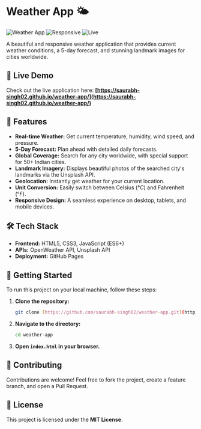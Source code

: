 # Weather App 🌤️

![Weather App](https://img.shields.io/badge/Weather-App-blue) ![Responsive](https://img.shields.io/badge/Responsive-Yes-green) ![Live](https://img.shields.io/badge/Live-Demo-brightgreen)

A beautiful and responsive weather application that provides current weather conditions, a 5-day forecast, and stunning landmark images for cities worldwide.

## 🚀 Live Demo

Check out the live application here: **[https://saurabh-singh02.github.io/weather-app/](https://saurabh-singh02.github.io/weather-app/)**

## 🌟 Features

* **Real-time Weather:** Get current temperature, humidity, wind speed, and pressure.
* **5-Day Forecast:** Plan ahead with detailed daily forecasts.
* **Global Coverage:** Search for any city worldwide, with special support for 50+ Indian cities.
* **Landmark Imagery:** Displays beautiful photos of the searched city's landmarks via the Unsplash API.
* **Geolocation:** Instantly get weather for your current location.
* **Unit Conversion:** Easily switch between Celsius ($°C$) and Fahrenheit ($°F$).
* **Responsive Design:** A seamless experience on desktop, tablets, and mobile devices.

## 🛠️ Tech Stack

* **Frontend:** HTML5, CSS3, JavaScript (ES6+)
* **APIs:** OpenWeather API, Unsplash API
* **Deployment:** GitHub Pages

## 🔧 Getting Started

To run this project on your local machine, follow these steps:

1.  **Clone the repository:**
    ```bash
    git clone [https://github.com/saurabh-singh02/weather-app.git](https://github.com/saurabh-singh02/weather-app.git)
    ```

2.  **Navigate to the directory:**
    ```bash
    cd weather-app
    ```

3.  **Open `index.html` in your browser.**

## 🤝 Contributing

Contributions are welcome! Feel free to fork the project, create a feature branch, and open a Pull Request.

## 📝 License

This project is licensed under the **MIT License**.
